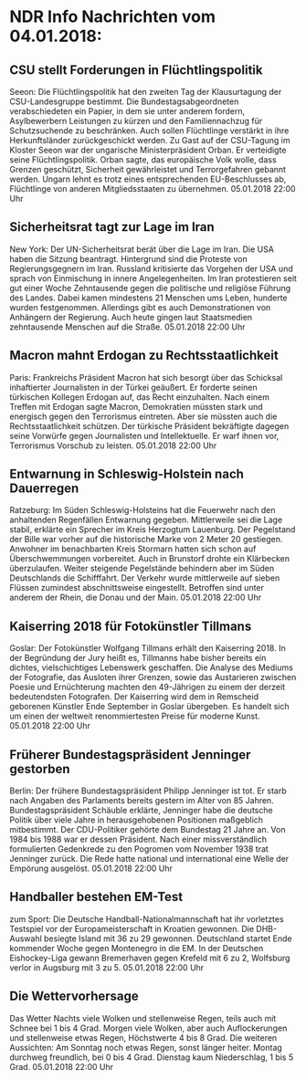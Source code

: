 # NDR Info Nachrichten vom 04.01.2018:


## CSU stellt Forderungen in Flüchtlingspolitik
Seeon: 	Die Flüchtlingspolitik hat den zweiten Tag der Klausurtagung der CSU-Landesgruppe bestimmt. Die Bundestagsabgeordneten verabschiedeten ein Papier, in dem sie unter anderem fordern, Asylbewerbern Leistungen zu kürzen und den Familiennachzug für Schutzsuchende zu beschränken. Auch sollen Flüchtlinge verstärkt in ihre Herkunftsländer zurückgeschickt werden. Zu Gast auf der CSU-Tagung im Kloster Seeon war der ungarische Ministerpräsident Orban. Er verteidigte seine Flüchtlingspolitik. Orban sagte, das europäische Volk wolle, dass Grenzen geschützt, Sicherheit gewährleistet und Terrorgefahren gebannt werden. Ungarn lehnt es trotz eines entsprechenden EU-Beschlusses ab, Flüchtlinge von anderen Mitgliedsstaaten zu übernehmen. 05.01.2018 22:00 Uhr 

## Sicherheitsrat tagt zur Lage im Iran
New York: Der UN-Sicherheitsrat berät über die Lage im Iran. Die USA haben die Sitzung beantragt. Hintergrund sind die Proteste von Regierungsgegnern im Iran. Russland kritisierte das Vorgehen der USA und sprach von Einmischung in innere Angelegenheiten. Im Iran protestieren seit gut einer Woche Zehntausende gegen die politische und religiöse Führung des Landes. Dabei kamen mindestens 21 Menschen ums Leben, hunderte wurden festgenommen. Allerdings gibt es auch Demonstrationen von Anhängern der Regierung. Auch heute gingen laut Staatsmedien zehntausende Menschen auf die Straße. 05.01.2018 22:00 Uhr 

## Macron mahnt Erdogan zu Rechtsstaatlichkeit
Paris: 	Frankreichs Präsident Macron hat sich besorgt über das Schicksal inhaftierter Journalisten in der Türkei geäußert. Er forderte seinen türkischen Kollegen Erdogan auf, das Recht einzuhalten. Nach einem Treffen mit Erdogan sagte Macron, Demokratien müssten stark und energisch gegen den Terrorismus eintreten. Aber sie müssten auch die Rechtsstaatlichkeit schützen. Der türkische Präsident bekräftigte dagegen seine Vorwürfe gegen Journalisten und Intellektuelle. Er warf ihnen vor, Terrorismus Vorschub zu leisten. 05.01.2018 22:00 Uhr 

## Entwarnung in Schleswig-Holstein nach Dauerregen
Ratzeburg: Im Süden Schleswig-Holsteins hat die Feuerwehr nach den anhaltenden Regenfällen Entwarnung gegeben. Mittlerweile sei die Lage stabil, erklärte ein Sprecher im Kreis Herzogtum Lauenburg. Der Pegelstand der Bille war vorher auf die historische Marke von 2 Meter 20 gestiegen. Anwohner im benachbarten Kreis Stormarn hatten sich schon auf Überschwemmungen vorbereitet. Auch in Brunstorf drohte ein Klärbecken überzulaufen. Weiter steigende Pegelstände behindern aber im Süden Deutschlands die Schifffahrt. Der Verkehr wurde mittlerweile auf sieben Flüssen zumindest abschnittsweise eingestellt. Betroffen sind unter anderem der Rhein, die Donau und der Main. 05.01.2018 22:00 Uhr 

## Kaiserring 2018 für Fotokünstler Tillmans
Goslar: Der Fotokünstler Wolfgang Tillmans erhält den Kaiserring 2018. In der Begründung der Jury heißt es, Tillmanns habe bisher bereits ein dichtes, vielschichtiges Lebenswerk geschaffen. Die Analyse des Mediums der Fotografie, das Ausloten ihrer Grenzen, sowie das Austarieren zwischen Poesie und Ernüchterung machten den 49-Jährigen zu einem der derzeit bedeutendsten Fotografen. Der Kaiserring wird dem in Remscheid geborenen Künstler Ende September in Goslar übergeben. Es handelt sich um einen der weltweit renommiertesten Preise für moderne Kunst. 05.01.2018 22:00 Uhr 

## Früherer Bundestagspräsident Jenninger gestorben
Berlin: Der frühere Bundestagspräsident Philipp Jenninger ist tot. Er starb nach Angaben des Parlaments bereits gestern im Alter von 85 Jahren. Bundestagspräsident Schäuble erklärte, Jenninger habe die deutsche Politik über viele Jahre in herausgehobenen Positionen maßgeblich mitbestimmt. Der CDU-Politiker gehörte dem Bundestag 21 Jahre an. Von 1984 bis 1988 war er dessen Präsident. Nach einer missverständlich formulierten Gedenkrede zu den Pogromen vom November 1938 trat Jenninger zurück. Die Rede hatte national und international eine Welle der Empörung ausgelöst. 05.01.2018 22:00 Uhr 

## Handballer bestehen EM-Test
zum Sport: Die Deutsche Handball-Nationalmannschaft hat ihr vorletztes Testspiel vor der Europameisterschaft in Kroatien gewonnen. Die DHB-Auswahl besiegte Island mit 36 zu 29 gewonnen. Deutschland startet Ende kommender Woche gegen Montenegro in die EM. In der Deutschen Eishockey-Liga gewann Bremerhaven gegen Krefeld mit 6 zu 2, Wolfsburg verlor in Augsburg mit 3 zu 5. 05.01.2018 22:00 Uhr 

## Die Wettervorhersage
Das Wetter Nachts viele Wolken und stellenweise Regen, teils auch mit Schnee bei 1 bis 4 Grad. Morgen viele Wolken, aber auch Auflockerungen und stellenweise etwas Regen, Höchstwerte 4 bis 8 Grad. Die weiteren Aussichten: Am Sonntag noch etwas Regen, sonst länger heiter. Montag durchweg freundlich, bei 0 bis 4 Grad. Dienstag kaum Niederschlag, 1 bis 5 Grad. 05.01.2018 22:00 Uhr 
